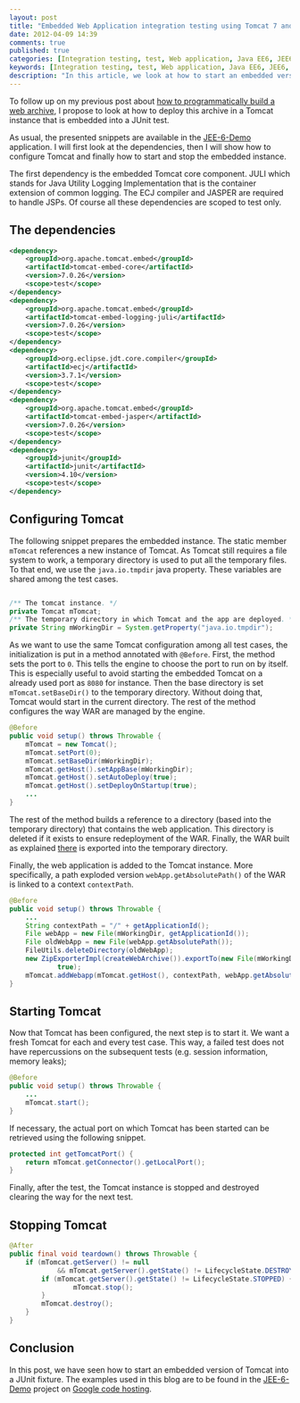 ```yaml
---
layout: post
title: "Embedded Web Application integration testing using Tomcat 7 and JUnit"
date: 2012-04-09 14:39
comments: true
published: true
categories: [Integration testing, test, Web application, Java EE6, JEE6, Tomcat 7, WAR, JUnit]
keywords: [Integration testing, test, Web application, Java EE6, JEE6, Tomcat 7, WAR, JUnit]
description: "In this article, we look at how to start an embedded version of Tomcat in JUnit fixtures."
---
```


To follow up on my previous post about [how to programmatically build a web archive](/blog/2012/04/05/programmatically-build-web-archives-using-shrinkwrap/), I propose to look at how to deploy this archive in a Tomcat instance that is embedded into a JUnit test.

As usual, the presented snippets are available in the [JEE-6-Demo](http://code.google.com/p/jee6-demo/) application. I will first look at the dependencies, then I will show how to configure Tomcat and finally how to start and stop the embedded instance.

The first dependency is the embedded Tomcat core component. JULI which stands for Java Utility Logging Implementation that is the container extension of common logging. The ECJ compiler and JASPER are required to handle JSPs. Of course all these dependencies are scoped to test only. 

## The dependencies

```xml
<dependency>
	<groupId>org.apache.tomcat.embed</groupId>
	<artifactId>tomcat-embed-core</artifactId>
	<version>7.0.26</version>
	<scope>test</scope>
</dependency>
<dependency>
	<groupId>org.apache.tomcat.embed</groupId>
	<artifactId>tomcat-embed-logging-juli</artifactId>
	<version>7.0.26</version>
	<scope>test</scope>
</dependency>
<dependency>
	<groupId>org.eclipse.jdt.core.compiler</groupId>
	<artifactId>ecj</artifactId>
	<version>3.7.1</version>
	<scope>test</scope>
</dependency>
<dependency>
	<groupId>org.apache.tomcat.embed</groupId>
	<artifactId>tomcat-embed-jasper</artifactId>
	<version>7.0.26</version>
	<scope>test</scope>
</dependency>
<dependency>
    <groupId>junit</groupId>
    <artifactId>junit</artifactId>
    <version>4.10</version>
    <scope>test</scope>
</dependency>
``` 

## Configuring Tomcat
The following snippet prepares the embedded instance. The static member ``mTomcat`` references a new instance of Tomcat. As Tomcat still requires a file system to work, a temporary directory is used to put all the temporary files. To that end, we use the ``java.io.tmpdir`` java property.
These variables are shared among the test cases.

```java

/** The tomcat instance. */
private Tomcat mTomcat;
/** The temporary directory in which Tomcat and the app are deployed. */
private String mWorkingDir = System.getProperty("java.io.tmpdir");
```

As we want to use the same Tomcat configuration among all test cases, the initialization is put in a method annotated with ``@Before``. First, the method sets the port to ``0``. This tells the engine to choose the port to run on by itself.  This is especially useful to avoid  starting the embedded Tomcat on a already used port as ``8080`` for instance.
Then the base directory is set ``mTomcat.setBaseDir()`` to the temporary directory. Without doing that, Tomcat would start in the current directory. The rest of the method configures the way WAR are managed by the engine.

```java
@Before
public void setup() throws Throwable {
	mTomcat = new Tomcat();
	mTomcat.setPort(0);
	mTomcat.setBaseDir(mWorkingDir);
	mTomcat.getHost().setAppBase(mWorkingDir);
	mTomcat.getHost().setAutoDeploy(true);
	mTomcat.getHost().setDeployOnStartup(true);
	...
}
```

The rest of the method builds a reference to a directory (based into the temporary directory) that contains the web application. This directory is deleted if it exists to ensure redeployment of the WAR. Finally, the WAR built as explained [there](/blog/2012/04/05/programmatically-build-web-archives-using-shrinkwrap/) is exported into the temporary directory.

Finally, the web application is added to the Tomcat instance. More specifically, a path
exploded version ``webApp.getAbsolutePath()`` of the WAR is linked to a context ``contextPath``.

```java
@Before
public void setup() throws Throwable {
	...
	String contextPath = "/" + getApplicationId();
	File webApp = new File(mWorkingDir, getApplicationId());
	File oldWebApp = new File(webApp.getAbsolutePath());
	FileUtils.deleteDirectory(oldWebApp);
	new ZipExporterImpl(createWebArchive()).exportTo(new File(mWorkingDir + "/" + getApplicationId() + ".war"),
			true);
	mTomcat.addWebapp(mTomcat.getHost(), contextPath, webApp.getAbsolutePath());	
}
```

## Starting Tomcat
Now that Tomcat has been configured, the next step is to start it. We want a fresh Tomcat
for each and every test case. This way, a failed test does not have repercussions on the subsequent tests (e.g. session information, memory leaks);

```java
@Before
public void setup() throws Throwable {
    ...
	mTomcat.start();
}
```

If necessary, the actual port on which Tomcat has been started can be retrieved using the following snippet.
```java
protected int getTomcatPort() {
	return mTomcat.getConnector().getLocalPort();
}
```

Finally, after the test, the Tomcat instance is stopped and destroyed clearing the way for the next test.

## Stopping Tomcat
```java
@After
public final void teardown() throws Throwable {
	if (mTomcat.getServer() != null
            && mTomcat.getServer().getState() != LifecycleState.DESTROYED) {
        if (mTomcat.getServer().getState() != LifecycleState.STOPPED) {
        		mTomcat.stop();
        }
        mTomcat.destroy();
    }
}
```	

## Conclusion
In this post, we have seen how to start an embedded version of Tomcat into a JUnit fixture. 
The examples used in this blog are to be found in the [JEE-6-Demo](http://code.google.com/p/jee6-demo/) project on [Google code hosting](http://code.google.com).